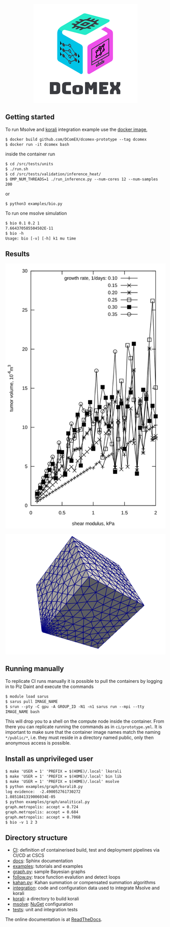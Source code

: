 <p align="center"><img src="dcomex.png" alt="DComEX logo"/></p>

## Getting started
To run Msolve and
[korali](https://www.cse-lab.ethz.ch/korali)
integration example use the
[docker image](Dockerfile),
```
$ docker build github.com/DComEX/dcomex-prototype --tag dcomex
$ docker run -it dcomex bash
```
inside the container run
```
$ cd /src/tests/units
$ ./run.sh
$ cd /src/tests/validation/inference_heat/
$ OMP_NUM_THREADS=1 ./run_inference.py --num-cores 12 --num-samples 200
```
or
```
$ python3 examples/bio.py
```

To run one msolve simulation
```
$ bio 0.1 0.2 1
7.664370585504502E-11
$ bio -h
Usage: bio [-v] [-h] k1 mu time
```

## Results
<p align="center"><img src="examples/bio/bio.svg" alt="MSolve results"/></p>
<p align="center"><img src="examples/bio/mesh.png" alt="MSolve results"/></p>

## Running manually
To replicate CI runs manually it is possible to pull the containers by
logging in to Piz Daint and execute the commands

```
$ module load sarus
$ sarus pull IMAGE_NAME
$ srun --pty -C gpu -A GROUP_ID -N1 -n1 sarus run --mpi --tty IMAGE_NAME bash
```
This will drop you to a shell on the compute node inside the
container. From there you can replicate running the commands as in
`ci/prototype.yml`.  It is important to make sure that the container
image names match the naming `*/public/*`, i.e.  they must reside in a
directory named public, only then anonymous access is possible.

## Install as unprivileged user

```
$ make 'USER = 1' 'PREFIX = $(HOME)/.local' lkorali
$ make 'USER = 1' 'PREFIX = $(HOME)/.local' bin lib
$ make 'USER = 1' 'PREFIX = $(HOME)/.local' msolve
$ python examples/graph/korali0.py
log evidence:  -2.490052761730272
1.0851841319006034E-05
$ python examples/graph/analitical.py
graph.metropolis: accept = 0.724
graph.metropolis: accept = 0.684
graph.metropolis: accept = 0.7068
$ bio -v 1 2 3
```

## Directory structure

* [CI](ci): definition of containerised build, test and deployment
  pipelines via CI/CD at CSCS
* [docs](docs): Sphinx documentation
* [examples](examples): tutorials and examples
* [graph.py](graph.py): sample Bayesian graphs
* [follow.py](follow.py): trace function evalution and detect loops
* [kahan.py](kahan.py): Kahan summation or compensated summation algorithms
* [integration](integration): code and configuration data used to
  integrate Msolve and korali
* [korali](korali): a directory to build korali
* [msolve](msolve):
  [NuGet](https://www.nuget.org)
  configuration
* [tests](tests): unit and integration tests

The online documentation is at
[ReadTheDocs](https://dcomex-framework-prototype.readthedocs.io/en/latest).
